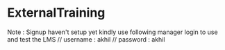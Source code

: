 # ExternalTraining
Note : Signup haven't setup yet kindly use following manager login to use and test the LMS //
username : akhil //
password : akhil 
